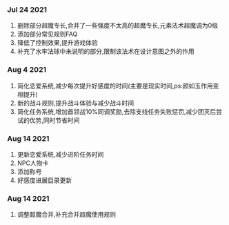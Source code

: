 ### Jul 24 2021 ###
1. 删除部分超魔专长,合并了一些强度不太高的超魔专长,元素法术超魔调为0级
2. 添加部分常见规则FAQ
3. 降低了控制效果,提升游戏体验
4. 补充了水牢法球中未说明的部分,限制该法术在设计意图之外的作用
### Aug 4 2021 ###
1. 简化恋爱系统,减少每次提升好感度的时间(主要是现实时间,ps:颜如玉作用变相提升)
2. 新的战斗规则,提升战斗体验与减少战斗时间
3. 简化任务系统,增加首领战10%同调奖励,去除支线任务失败惩罚,减少团灭后尝试的优势,同时节省时间
### Aug 14 2021 ###
1. 更新恋爱系统,减少进阶任务时间
2. NPC人物卡
3. 添加称号
4. 好感度进展目录更新
### Aug 14 2021 ###
1. 调整超魔合并,补充合并超魔使用规则